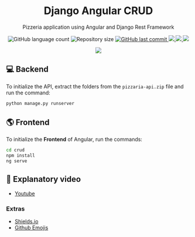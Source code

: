 <h1 align="center">Django Angular CRUD</h1>
<p align="center">Pizzeria application using Angular and Django Rest Framework</p>

<p align="center">
  <img alt="GitHub language count" src="https://img.shields.io/github/languages/count/JohnEmerson1406/django-angular-CRUD">

  <img alt="Repository size" src="https://img.shields.io/github/repo-size/JohnEmerson1406/django-angular-CRUD">
  
  <a href="https://github.com/JohnEmerson1406/django-angular-CRUD/commits/master">
    <img alt="GitHub last commit" src="https://img.shields.io/github/last-commit/JohnEmerson1406/django-angular-CRUD">
  </a>
  
  <a aria-label="Versão do Node" href="https://github.com/nodejs/node/blob/master/doc/changelogs/CHANGELOG_V12.md#12.13.1">
    <img src="https://img.shields.io/badge/node.js@lts-12.13.1-informational?logo=Node.JS"></img>
  </a>
  
  <a aria-label="Versão do Angular CLI" href="https://angular.io/">
    <img src="https://img.shields.io/badge/angular-8.3.21-informational?logo=angular"></img>
  </a>
  
  <a aria-label="Versão do Djando Rest Framework" href="https://www.django-rest-framework.org/">
    <img src="https://img.shields.io/badge/django_rest_framework-3.10.3-informational?logo=django"></img>
  </a>
</p>


<p align="center">
  <img src="https://user-images.githubusercontent.com/43749971/74596298-10de2b00-502c-11ea-92b9-5d01eda86ec3.png">
</p>


## :computer: Backend

To initialize the API, extract the folders from the `pizzaria-api.zip` file and run the command:
```bash
python manage.py runserver
```


## :earth_americas: Frontend

To initialize the **Frontend** of Angular, run the commands:
```bash
cd crud
npm install
ng serve
```


## :movie_camera: Explanatory video

- [Youtube](https://youtu.be/Owx4rPfxl2g)


### Extras
- [Shields.io](https://shields.io/)
- [Github Emojis](https://gist.github.com/rxaviers/7360908)
